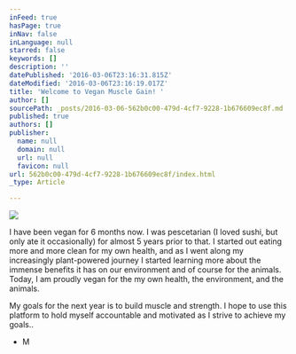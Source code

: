 ```yaml
---
inFeed: true
hasPage: true
inNav: false
inLanguage: null
starred: false
keywords: []
description: ''
datePublished: '2016-03-06T23:16:31.815Z'
dateModified: '2016-03-06T23:16:19.017Z'
title: 'Welcome to Vegan Muscle Gain! '
author: []
sourcePath: _posts/2016-03-06-562b0c00-479d-4cf7-9228-1b676609ec8f.md
published: true
authors: []
publisher:
  name: null
  domain: null
  url: null
  favicon: null
url: 562b0c00-479d-4cf7-9228-1b676609ec8f/index.html
_type: Article

---
```

![](https://the-grid-user-content.s3-us-west-2.amazonaws.com/71e5a9fe-21a0-4dee-bcf9-37cdcc38d730.jpg)

I have been vegan for 6 months now. I was pescetarian (I loved sushi, but only ate it occasionally) for almost 5 years prior to that. I started out eating more and more clean for my own health, and as I went along my increasingly plant-powered journey I started learning more about the immense benefits it has on our environment and of course for the animals. Today, I am proudly vegan for the my own health, the environment, and the animals. 

My goals for the next year is to build muscle and strength. I hope to use this platform to hold myself accountable and motivated as I strive to achieve my goals.. 

- M